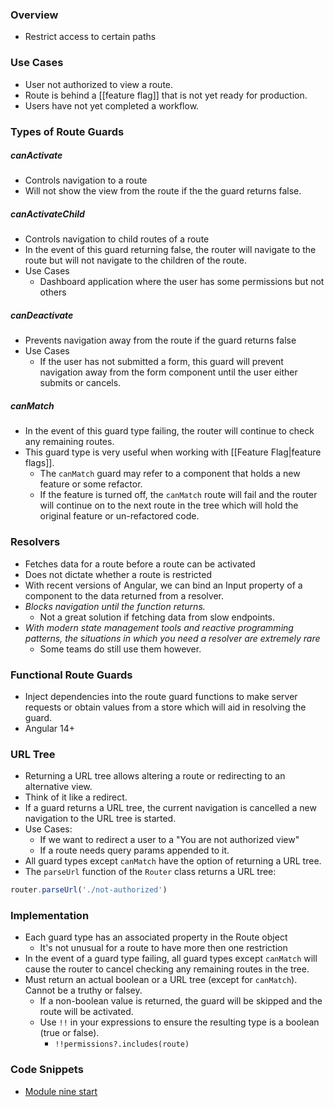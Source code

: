 ### Overview
- Restrict access to certain paths

### Use Cases
- User not authorized to view a route.
- Route is behind a [[feature flag]] that is not yet ready for production.
- Users have not yet completed a workflow.

### Types of Route Guards
##### canActivate
- Controls navigation to a route
- Will not show the view from the route if the the guard returns false.
##### canActivateChild
- Controls navigation to child routes of a route
- In the event of this guard returning false, the router will navigate to the route but will not navigate to the children of the route.
- Use Cases
	- Dashboard application where the user has some permissions but not others
##### canDeactivate
- Prevents navigation away from the route if the guard returns false
- Use Cases
	- If the user has not submitted a form, this guard will prevent navigation away from the form component until the user either submits or cancels.
##### canMatch
- In the event of this guard type failing, the router will continue to check any remaining routes.
- This guard type is very useful when working with [[Feature Flag|feature flags]].
	- The `canMatch` guard may refer to a component that holds a new feature or some refactor.
	- If the feature is turned off, the `canMatch` route will fail and the router will continue on to the next route in the tree which will hold the original feature or un-refactored code.

### Resolvers
- Fetches data for a route before a route can be activated
- Does not dictate whether a route is restricted
- With recent versions of Angular, we can bind an Input property of a component to the data returned from a resolver.
- *Blocks navigation until the function returns.*
	- Not a great solution if fetching data from slow endpoints.
- *With modern state management tools and reactive programming patterns, the situations in which you need a resolver are extremely rare*
	- Some teams do still use them however.

### Functional Route Guards
- Inject dependencies into the route guard functions to make server requests or obtain values from a store which will aid in resolving the guard. 
- Angular 14+

### URL Tree
- Returning a URL tree allows altering a route or redirecting to an alternative view.
- Think of it like a redirect.
- If a guard returns a URL tree, the current navigation is cancelled a new navigation to the URL tree is started.
- Use Cases:
	- If we want to redirect a user to a "You are not authorized view" 
	- If a route needs query params appended to it.
- All guard types except `canMatch` have the option of returning a URL tree.
- The `parseUrl` function of the `Router` class returns a URL tree:
```typescript
router.parseUrl('./not-authorized')
```

### Implementation
- Each guard type has an associated property in the Route object
	- It's not unusual for a route to have more then one restriction
- In the event of a guard type failing, all guard types except `canMatch` will cause the router to cancel checking any remaining routes in the tree.
- Must return an actual boolean or a URL tree (except for `canMatch`). Cannot be a truthy or falsey. 
	- If a non-boolean value is returned, the guard will be skipped and the route will be activated.
	- Use `!!` in your expressions to ensure the resulting type is a boolean (true or false).
		- `!!permissions?.includes(route)`

### Code Snippets
- [Module nine start](file:////Users/conorlambert/New%20Job/Angular%20Routing%20and%20Navigation%20Playbook/angular-routing-navigation-playbook/09/demos/module-nine-start/src/app/app.routes.ts)



